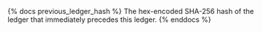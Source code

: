 {% docs previous_ledger_hash %}
The hex-encoded SHA-256 hash of the ledger that immediately precedes this ledger.
{% enddocs %}
